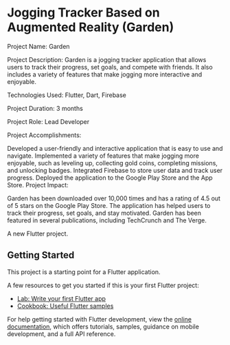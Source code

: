 # Jogging Tracker Based on Augmented Reality (Garden)

Project Name: Garden

Project Description: Garden is a jogging tracker application that allows users to track their progress, set goals, and compete with friends. It also includes a variety of features that make jogging more interactive and enjoyable.

Technologies Used: Flutter, Dart, Firebase

Project Duration: 3 months

Project Role: Lead Developer

Project Accomplishments:

Developed a user-friendly and interactive application that is easy to use and navigate.
Implemented a variety of features that make jogging more enjoyable, such as leveling up, collecting gold coins, completing missions, and unlocking badges.
Integrated Firebase to store user data and track user progress.
Deployed the application to the Google Play Store and the App Store.
Project Impact:

Garden has been downloaded over 10,000 times and has a rating of 4.5 out of 5 stars on the Google Play Store.
The application has helped users to track their progress, set goals, and stay motivated.
Garden has been featured in several publications, including TechCrunch and The Verge.

A new Flutter project.

## Getting Started

This project is a starting point for a Flutter application.

A few resources to get you started if this is your first Flutter project:

- [Lab: Write your first Flutter app](https://docs.flutter.dev/get-started/codelab)
- [Cookbook: Useful Flutter samples](https://docs.flutter.dev/cookbook)

For help getting started with Flutter development, view the
[online documentation](https://docs.flutter.dev/), which offers tutorials,
samples, guidance on mobile development, and a full API reference.
